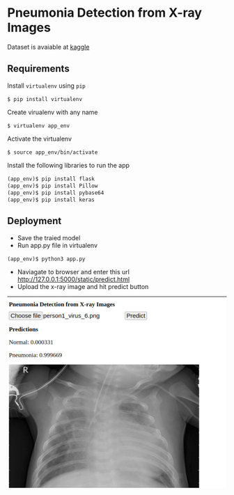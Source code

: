 # Pneumonia Detection from X-ray Images

 Dataset is avaiable at [kaggle](https://www.kaggle.com/paultimothymooney/chest-xray-pneumonia)
 
 ## Requirements
 Install `virtualenv` using `pip`
 ```
$ pip install virtualenv
 ```
 Create virualenv with any name
 ```
 $ virtualenv app_env
 ```
 Activate the virtualenv
 ```
 $ source app_env/bin/activate
 ```
 Install the following libraries to run the app
 ```
 (app_env)$ pip install flask
 (app_env)$ pip install Pillow
 (app_env)$ pip install pybase64
 (app_env)$ pip install keras
 ```
 
 ## Deployment
 - Save the traied model
 - Run app.py file in virtualenv
 ```
 (app_env)$ python3 app.py
 ```
 - Naviagate to browser and enter this url http://127.0.0.1:5000/static/predict.html
 - Upload the x-ray image and hit predict button
 
 ![Image](app.png)
